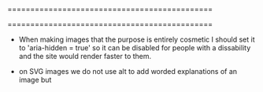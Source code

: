 =============================================
<!-- Writing accessible SVG-->
=============================================

- When making images that the purpose is entirely cosmetic I should set it to 'aria-hidden = true' so it can be disabled for people with a dissability and the site would render faster to them.

- on SVG images we do not use alt to add worded explanations of an image but <title>

- we also use aria-labelledby and aria-describedby to get more in depth information for assistive purposes. No need to provide link confirmations as the assisted user will know that and you'll be repeating information.
=============================================
<!-- Writing Accessible SVG --> 
=============================================

using id on title and then aria-labelledby on svg to make sure screen reading devices will pick up on the title

    <div class = 'sidebar'>
        <a href='#notificaitons'><svg aria-labelledby='bell' blabla='blabla'>
        <title id='bell'>notifications</title>
        <path id='yabadaba' d='m4jasdadsadoo'>
        </svg></a>

        <a href='#notificaitons'><svg blabla='blabla'>
        <title>notifications</title>
        <path id='yabadaba' d='m4jasdadsadoo'>
        </svg></a>
--

using again id on title and desc now to then on svg image be able to maatch it up using the ids chart and chartDesc so again screen readers will detect or code. using aswell aria-hidden='true' so it wont read given its cosmetic image

    <body>
        <svg aria-hidden='true' xmls='hhtp://www.3.org/2000/svg' aria-labelledby='chart' aria-describedby='chartDesc'>
        <title id='chart'>Pizza survey pie chart</title>
        <desc id='chartDesc'>Developers have a responsibility to ensure images on the web are accessible to all users</desc>
        <div class = 'sidebar'>
            <a href='#notificaitons'><svg aria-labelledby='bell' blabla='blabla'>
            <title id='bell'>notifications</title>
            <path id='yabadaba' d='m4jasdadsadoo'>
            </svg></a>

=============================================
<!--  Viewbox  -->
=============================================
                      
We can control the view user has using the special attribute called viewbox. It allows to define how an image is displayed by zooming in and out and panning along the x and y axis.

viewBox = "min-x min-y width height"

=============================================
<!--  <!--  Grouping GraphicsViewbox  -->
=============================================

<g> is a container used to group other SVG elements.

<defs> element is used to store graphical objects that will be used at a later time

<use> element takes nodes from within the SVG document, and duplicates them somewhere else.

when using <use> to grab an image from <defs> we use href = #id put on the defs element.

=============================================
<!--  Reusing Graphics  -->
=============================================

<symbol> element is used to define graphical template objects which can be instantiated by a <use> element.

The use of <symbol> elements for graphics that are used multiple times in the same document adds structure and semantics. Documents that are rich in structure may be rendered graphically, as speech, or as Braille, and thus promote accessibility.

symbol accepts a viewbox attribute, which makes it very good compared to defs

When grabbing from defs or symbol its important to set display: 'none' to svg element that would be blank and occupying space otherwise

He used currentColor to assign different color within same class taking advantage of cascade selectors

